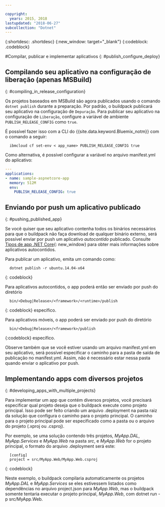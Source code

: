 ```yaml
---

copyright:
  years: 2015, 2018
lastupdated: "2018-06-27"
subcollection: "Dotnet"
---
```


{:shortdesc: .shortdesc}
{:new_window: target="_blank"}
{:codeblock: .codeblock}


#Compilar, publicar e implementar aplicativos
{: #publish_configure_deploy}

## Compilando seu aplicativo na configuração de liberação (apenas MSBuild)
{: #compiling_in_release_configuration}

Os projetos baseados em MSBuild são agora publicados usando o comando `dotnet publish` durante a preparação.  Por padrão, o buildpack publicará seu aplicativo na configuração de `Depuração`.
Para publicar seu aplicativo na configuração de `Liberação`, configure a variável de ambiente `PUBLISH_RELEASE_CONFIG` como `true`.

É possível fazer isso com a CLI do {{site.data.keyword.Bluemix_notm}} com o comando a seguir:

```shell
  ibmcloud cf set-env < app_name> PUBLISH_RELEASE_CONFIG true
```

Como alternativa, é possível configurar a variável no arquivo manifest.yml do aplicativo:

```yml
---
applications:
- name: sample-aspnetcore-app
  memory: 512M
  env:
    PUBLISH_RELEASE_CONFIG: true
```

## Enviando por push um aplicativo publicado
{: #pushing_published_app}

Se você quiser que seu aplicativo contenha todos os binários necessários para que o buildpack não faça download de
qualquer binário externo, será possível enviar por push um aplicativo *autocontido* publicado.  Consulte
[Tipos de
app .NET Core](https://docs.microsoft.com/en-us/dotnet/articles/core/app-types){: new_window} para obter mais informações sobre
aplicativos autocontidos.

Para publicar um aplicativo, emita um comando como:
```
  dotnet publish -r ubuntu.14.04-x64
```
{: codeblock}

Para aplicativos autocontidos, o app poderá então ser enviado por push do diretório
```
  bin/<Debug|Release>/<framework>/<runtime>/publish
```
{: codeblock}
específico.

Para aplicativos móveis, o app poderá ser enviado por push do diretório
```
  bin/<Debug|Release>/<framework>/publish
```
{:codeblock}
específico.

Observe também que se você estiver usando um arquivo manifest.yml em seu
aplicativo, será possível especificar o caminho para a pasta de saída de publicação no
manifest.yml.  Assim, não é necessário estar nessa pasta quando enviar o aplicativo por
push.

## Implementando apps com diversos projetos
{: #developing_apps_with_multiple_projects}

Para implementar um app que contém diversos projetos, você precisará especificar
qual projeto deseja que o buildpack execute como projeto principal. Isso pode ser feito
criando um arquivo .deployment na pasta raiz da solução que configura o caminho para
o projeto principal. O caminho para o projeto principal pode ser especificado como a
pasta ou o arquivo do projeto (.xproj ou .csproj).

Por exemplo, se uma solução contendo três projetos,
*MyApp.DAL*, *MyApp.Services* e *MyApp.Web* na
pasta *src*, e *MyApp.Web* for o projeto principal, o formato
do arquivo .deployment será este:
```
  [config]
  project = src/MyApp.Web/MyApp.Web.csproj
```
{: codeblock}

Neste exemplo, o buildpack compilaria automaticamente os projetos
*MyApp.DAL* e *MyApp.Services* se eles estivessem listados como
dependências no arquivo project.json para *MyApp.Web*, mas o buildpack
somente tentaria executar o projeto principal, *MyApp.Web*, com dotnet run
-p src/MyApp.Web.
